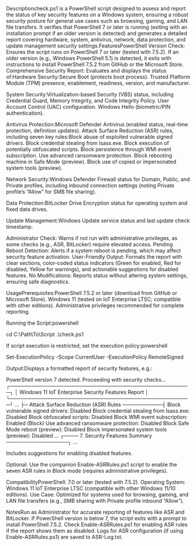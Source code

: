 Descriptioncheck.ps1 is a PowerShell script designed to assess and report the status of key security features on a Windows system, ensuring a robust security posture for general use cases such as browsing, gaming, and LAN file transfers. It verifies that PowerShell 7 or later is running (exiting with an installation prompt if an older version is detected) and generates a detailed report covering hardware, system, antivirus, network, data protection, and update management security settings.FeaturesPowerShell Version Check: Ensures the script runs on PowerShell 7 or later (tested with 7.5.2). If an older version (e.g., Windows PowerShell 5.1) is detected, it exits with instructions to install PowerShell 7.5.2 from GitHub or the Microsoft Store.
Comprehensive Security Report: Evaluates and displays the status of:Hardware Security:Secure Boot (protects boot process).
Trusted Platform Module (TPM) presence, enablement, readiness, version, and manufacturer.

System Security:Virtualization-based Security (VBS) status, including Credential Guard, Memory Integrity, and Code Integrity Policy.
User Account Control (UAC) configuration.
Windows Hello (biometric/PIN authentication).

Antivirus Protection:Microsoft Defender Antivirus (enabled status, real-time protection, definition updates).
Attack Surface Reduction (ASR) rules, including seven key rules:Block abuse of exploited vulnerable signed drivers.
Block credential stealing from lsass.exe.
Block execution of potentially obfuscated scripts.
Block persistence through WMI event subscription.
Use advanced ransomware protection.
Block rebooting machine in Safe Mode (preview).
Block use of copied or impersonated system tools (preview).

Network Security:Windows Defender Firewall status for Domain, Public, and Private profiles, including inbound connection settings (noting Private profile’s “Allow” for SMB file sharing).

Data Protection:BitLocker Drive Encryption status for operating system and fixed data drives.

Update Management:Windows Update service status and last update check timestamp.

Administrator Check: Warns if not run with administrative privileges, as some checks (e.g., ASR, BitLocker) require elevated access.
Pending Reboot Detection: Alerts if a system reboot is pending, which may affect security feature activation.
User-Friendly Output: Formats the report with clear sections, color-coded status indicators (Green for enabled, Red for disabled, Yellow for warnings), and actionable suggestions for disabled features.
No Modifications: Reports status without altering system settings, ensuring safe diagnostics.

UsagePrerequisites:PowerShell 7.5.2 or later (download from GitHub or Microsoft Store).
Windows 11 (tested on IoT Enterprise LTSC; compatible with other editions).
Administrative privileges recommended for complete reporting.

Running the Script:powershell

cd C:\Path\To\Script
.\check.ps1

If script execution is restricted, set the execution policy:powershell

Set-ExecutionPolicy -Scope CurrentUser -ExecutionPolicy RemoteSigned

Output:Displays a formatted report of security features, e.g.:

PowerShell version 7 detected. Proceeding with security checks...
┌──────────────────────────────────────────────────┐
│      Windows 11 IoT Enterprise Security Features Report     │
└──────────────────────────────────────────────────┘
...
├─ Attack Surface Reduction (ASR) Rules ───────────┤
  Block vulnerable signed drivers: Disabled
  Block credential stealing from lsass.exe: Disabled
  Block obfuscated scripts: Disabled
  Block WMI event subscription: Enabled (Block)
  Use advanced ransomware protection: Disabled
  Block Safe Mode reboot (preview): Disabled
  Block impersonated system tools (preview): Disabled
...
┌──── 7. Security Features Summary ─────────────────┐
...

Includes suggestions for enabling disabled features.

Optional: Use the companion Enable-ASRRules.ps1 script to enable the seven ASR rules in Block mode (requires administrative privileges).

CompatibilityPowerShell: 7.0 or later (tested with 7.5.2).
Operating System: Windows 11 IoT Enterprise LTSC (compatible with other Windows 11/10 editions).
Use Case: Optimized for systems used for browsing, gaming, and LAN file transfers (e.g., SMB sharing with Private profile inbound “Allow”).

NotesRun as Administrator for accurate reporting of features like ASR and BitLocker.
If PowerShell version is below 7, the script exits with a prompt to install PowerShell 7.5.2.
Check Enable-ASRRules.ps1 for enabling ASR rules if the report shows them as disabled.
Logs for ASR configuration (if using Enable-ASRRules.ps1) are saved to ASR-Log.txt.


